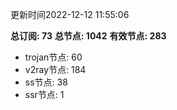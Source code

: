 更新时间2022-12-12 11:55:06

**总订阅: 73**
**总节点: 1042**
**有效节点: 283**
- trojan节点: 60
- v2ray节点: 184
- ss节点: 38
- ssr节点: 1
